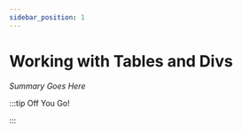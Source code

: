 ```yaml
---
sidebar_position: 1
---
```


# Working with Tables and Divs

_Summary Goes Here_

:::tip Off You Go!

<QuestButton text="Happy Questing" link='' />

:::

